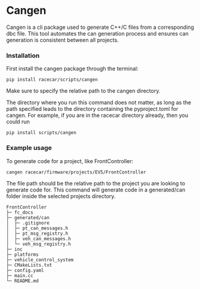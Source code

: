# Cangen
Cangen is a cli package used to generate C++/C files from a corresponding dbc file. This tool automates the can generation process and ensures can generation is consistent between all projects. 

### Installation
First install the cangen package through the terminal:

```
pip install racecar/scripts/cangen
```
Make sure to specify the relative path to the cangen directory. 

The directory where you run this command does not matter, as long as the path specified leads to the directory containing the pyproject.toml for cangen.
For example, if you are in the racecar directory already, then you could run 
```
pip install scripts/cangen
```


### Example usage
To generate code for a project, like FrontController:
```
cangen racecar/firmware/projects/EV5/FrontController
```
The file path should be the relative path to the project you are looking to generate code for.
This command will generate code in a generated/can folder inside the selected projects directory. 

```
FrontController
├─ fc_docs
├─ generated/can
│  ├─ .gitignore
│  ├─ pt_can_messages.h
│  ├─ pt_msg_registry.h
│  ├─ veh_can_messages.h
│  └─ veh_msg_registry.h
├─ inc
├─ platforms
├─ vehicle_control_system
├─ CMakeLists.txt
├─ config.yaml
├─ main.cc
└─ README.md
```